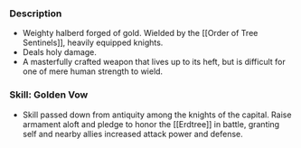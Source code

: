 ### Description
- Weighty halberd forged of gold. Wielded by the [[Order of Tree Sentinels]], heavily equipped knights.
- Deals holy damage.
- A masterfully crafted weapon that lives up to its heft, but is difficult for one of mere human strength to wield.
### Skill: Golden Vow
- Skill passed down from antiquity among the knights of the capital. Raise armament aloft and pledge to honor the [[Erdtree]] in battle, granting self and nearby allies increased attack power and defense.